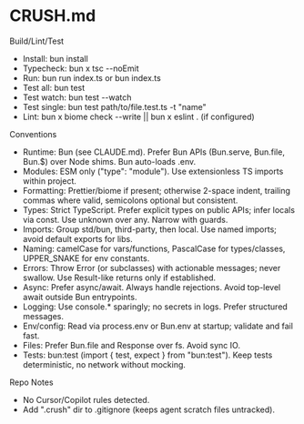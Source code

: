 # CRUSH.md

Build/Lint/Test
- Install: bun install
- Typecheck: bun x tsc --noEmit
- Run: bun run index.ts or bun index.ts
- Test all: bun test
- Test watch: bun test --watch
- Test single: bun test path/to/file.test.ts -t "name"
- Lint: bun x biome check --write || bun x eslint . (if configured)

Conventions
- Runtime: Bun (see CLAUDE.md). Prefer Bun APIs (Bun.serve, Bun.file, Bun.$) over Node shims. Bun auto-loads .env.
- Modules: ESM only ("type": "module"). Use extensionless TS imports within project.
- Formatting: Prettier/biome if present; otherwise 2-space indent, trailing commas where valid, semicolons optional but consistent.
- Types: Strict TypeScript. Prefer explicit types on public APIs; infer locals via const. Use unknown over any. Narrow with guards.
- Imports: Group std/bun, third-party, then local. Use named imports; avoid default exports for libs.
- Naming: camelCase for vars/functions, PascalCase for types/classes, UPPER_SNAKE for env constants.
- Errors: Throw Error (or subclasses) with actionable messages; never swallow. Use Result-like returns only if established.
- Async: Prefer async/await. Always handle rejections. Avoid top-level await outside Bun entrypoints.
- Logging: Use console.* sparingly; no secrets in logs. Prefer structured messages.
- Env/config: Read via process.env or Bun.env at startup; validate and fail fast.
- Files: Prefer Bun.file and Response over fs. Avoid sync IO.
- Tests: bun:test (import { test, expect } from "bun:test"). Keep tests deterministic, no network without mocking.

Repo Notes
- No Cursor/Copilot rules detected.
- Add ".crush" dir to .gitignore (keeps agent scratch files untracked).
